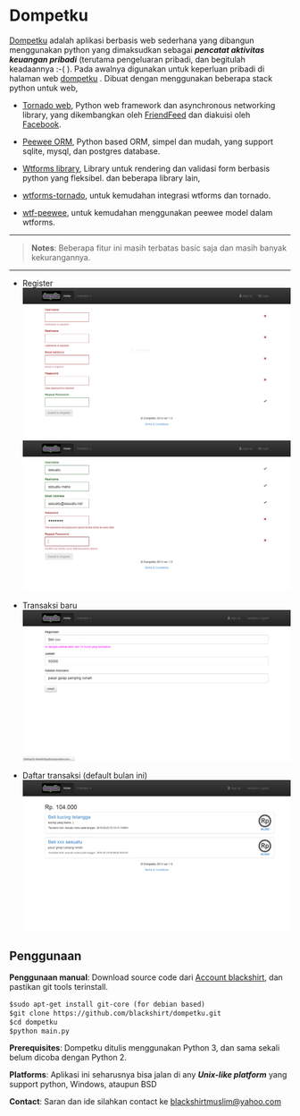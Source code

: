 Dompetku
========


[Dompetku](http://blackshirt.pythonanywhere.com/ "Dompetku") adalah aplikasi berbasis web sederhana yang dibangun menggunakan python yang dimaksudkan sebagai  ***pencatat aktivitas keuangan pribadi*** (terutama pengeluaran pribadi, dan begitulah keadaannya :-( ). Pada awalnya digunakan 
untuk keperluan pribadi di halaman web [dompetku](http://blackshirt.pythonanywhere.com/ "your online pocket") . 
Dibuat dengan menggunakan beberapa stack python untuk web, 

* [Tornado web](https://tornadoweb.org/ "Tornado web framework"), Python web framework dan asynchronous networking library, yang dikembangkan oleh [FriendFeed](http://friendfeed.com/ "Online friendship sosial media") dan diakuisi oleh [Facebook](https://facebook.com/ "facebook"). 

* [Peewee ORM](http://docs.peewee-orm.com/en/latest/ "peewee"), Python based ORM, simpel dan mudah, yang support sqlite, mysql, dan postgres database. 

* [Wtforms library](https://wtforms.readthedocs.org/en/latest/ "wtforms"), Library untuk rendering dan validasi form berbasis python yang fleksibel. dan beberapa library lain, 

* [wtforms-tornado](https://pypi.python.org/pypi/wtforms-tornado/ "wtforms for tornado"), untuk kemudahan integrasi wtforms dan tornado.

* [wtf-peewee](https://pypi.python.org/pypi/wtf-peewee/ "wtforms peewee"), untuk kemudahan menggunakan peewee model dalam wtforms.

*****
>**Notes**: Beberapa fitur ini masih terbatas basic saja dan masih banyak kekurangannya.
*****

* Register 
![register](https://raw.githubusercontent.com/blackshirt/dompetku/pythonanywhere/data/pockets/register.PNG)
![register-sesuatu](https://raw.githubusercontent.com/blackshirt/dompetku/pythonanywhere/data/pockets/register-sesuatu.PNG)

* Transaksi baru
![register](https://raw.githubusercontent.com/blackshirt/dompetku/pythonanywhere/data/pockets/insert-new.PNG)

* Daftar transaksi (default bulan ini)
![register](https://raw.githubusercontent.com/blackshirt/dompetku/pythonanywhere/data/pockets/rekap.PNG)

Penggunaan
----------

**Penggunaan manual**: Download source code dari [Account blackshirt](https://github.com/blackshirt/dompetku.git "blackshirt"), dan pastikan git tools terinstall.

    $sudo apt-get install git-core (for debian based)
    $git clone https://github.com/blackshirt/dompetku.git
    $cd dompetku
    $python main.py
    
**Prerequisites**: Dompetku ditulis menggunakan Python 3, dan sama sekali belum dicoba dengan Python 2.

**Platforms**: Aplikasi ini seharusnya bisa jalan di any ***Unix-like platform*** yang support python, Windows, ataupun BSD

**Contact**: Saran dan ide silahkan contact ke <blackshirtmuslim@yahoo.com>
